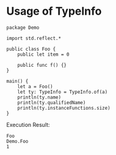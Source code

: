 # Usage of TypeInfo
<!-- verify -->

```cangjie
package Demo

import std.reflect.*

public class Foo {
    public let item = 0

    public func f() {}
}

main() {
    let a = Foo()
    let ty: TypeInfo = TypeInfo.of(a)
    println(ty.name)
    println(ty.qualifiedName)
    println(ty.instanceFunctions.size)
}
```

Execution Result:

```text
Foo
Demo.Foo
1
```